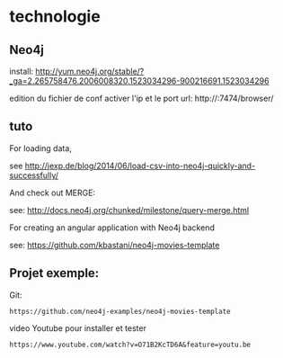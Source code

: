 # technologie
## Neo4j
  install:
   http://yum.neo4j.org/stable/?_ga=2.265758476.2006008320.1523034296-900216691.1523034296
   
   edition du fichier de conf
     activer l'ip et le port
     url: http://<IP>:7474/browser/
## tuto

For loading data,

see http://jexp.de/blog/2014/06/load-csv-into-neo4j-quickly-and-successfully/

And check out MERGE:

see: http://docs.neo4j.org/chunked/milestone/query-merge.html

For creating an angular application with Neo4j backend

see: https://github.com/kbastani/neo4j-movies-template

## Projet exemple:
  Git:
  
    https://github.com/neo4j-examples/neo4j-movies-template
  
  video Youtube pour installer et tester
  
    https://www.youtube.com/watch?v=O71B2KcTD6A&feature=youtu.be
